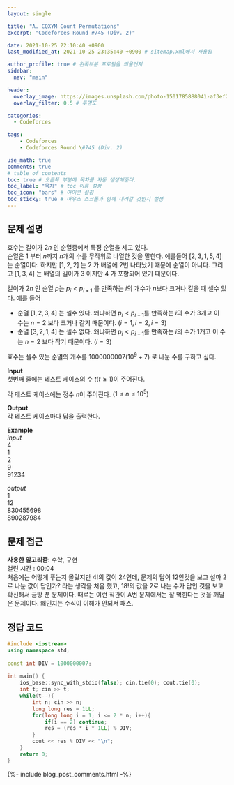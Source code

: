 ```yaml
---
layout: single

title: "A. CQXYM Count Permutations"
excerpt: "Codeforces Round #745 (Div. 2)"

date: 2021-10-25 22:10:40 +0900
last_modified_at: 2021-10-25 23:35:40 +0900 # sitemap.xml에서 사용됨

author_profile: true # 왼쪽부분 프로필을 띄울건지
sidebar:
  nav: "main"

header:
  overlay_image: https://images.unsplash.com/photo-1501785888041-af3ef285b470?ixlib=rb-1.2.1&ixid=eyJhcHBfaWQiOjEyMDd9&auto=format&fit=crop&w=1350&q=80
  overlay_filter: 0.5 # 투명도

categories: 
  - Codeforces

tags: 
    - Codeforces
    - Codeforces Round \#745 (Div. 2)

use_math: true
comments: true
# table of contents
toc: true # 오른쪽 부분에 목차를 자동 생성해준다.
toc_label: "목차" # toc 이름 설정
toc_icon: "bars" # 아이콘 설정
toc_sticky: true # 마우스 스크롤과 함께 내려갈 것인지 설정
---  
```



## 문제 설명  
효수는 길이가 $2n$ 인 순열중에서 특정 순열을 세고 있다.  
순열은 $1$ 부터 $n$까지 $n$개의 수를 무작위로 나열한 것을 말한다. 예를들어 $[2, 3, 1, 5, 4]$ 는 순열이다. 하지만 $[1, 2, 2]$ 는 $2$ 가 배열에 2번 나타났기 때문에 순열이 아니다. 그리고 $[1, 3, 4]$ 는 배열의 길이가 $3$ 이지만 $4$ 가 포함되어 있기 때문이다.  

길이가 $2n$ 인 순열 $p$는 $p_i < p_{i + 1}$ 를 만족하는 $i$의 개수가 $n$보다 크거나 같을 때 셀수 있다. 예를 들어  
* 순열 $[1, 2, 3, 4]$ 는 셀수 있다. 왜냐하면 $p_i < p_{i + 1}$를 만족하는 $i$의 수가 3개고 이 수는 $n = 2$ 보다 크거나 같기 때문이다. $(i = 1, i = 2, i = 3)$  
* 순열 $[3, 2, 1, 4]$ 는 셀수 없다. 왜냐하면 $p_i < p_{i + 1}$를 만족하는 $i$의 수가 1개고 이 수는 $n = 2$ 보다 작기 때문이다. $(i = 3)$  

효수는 셀수 있는 순열의 개수를 $1000000007 (10^9 + 7)$ 로 나눈 수를 구하고 싶다. 

__Input__  
첫번째 줄에는 테스트 케이스의 수 $t (t \ge 1)$이 주어진다.  

각 테스트 케이스에는 정수 $n$이 주어진다. $(1 \le n \le 10^5)$  

__Output__  
각 테스트 케이스마다 답을 출력한다.

__Example__  
_input_  
4  
1  
2  
9  
91234  

_output_  
1  
12  
830455698  
890287984  
 
   

## 문제 접근
__사용한 알고리즘__: 수학, 구현    
걸린 시간 : 00:04  
처음에는 어떻게 푸는지 몰랐지만 $4!$의 값이 $24$인데, 문제의 답이 $12$인것을 보고 설마 2로 나눈 값이 답인가? 라는 생각을 처음 했고, $18!$의 값을 2로 나눈 수가 답인 것을 보고 확신해서 금방 푼 문제이다. 때로는 이런 직관이 A번 문제에서는 잘 먹힌다는 것을 깨달은 문제이다. 왜인지는 수식이 이해가 안되서 패스.  


## 정답 코드  
```cpp
#include <iostream>
using namespace std;
 
const int DIV = 1000000007;
 
int main() {
	ios_base::sync_with_stdio(false); cin.tie(0); cout.tie(0);
	int t; cin >> t;
	while(t--){
	    int n; cin >> n;
	    long long res = 1LL;
	    for(long long i = 1; i <= 2 * n; i++){
	        if(i == 2) continue;
	        res = (res * i * 1LL) % DIV;
	    }
	    cout << res % DIV << "\n";
	}
	return 0;
}
```  
{%- include blog_post_comments.html -%}

